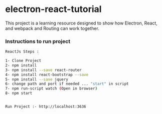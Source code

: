 # electron-react-tutorial

This project is a learning resource designed to show how Electron, React, and webpack and Routing can work together.

### Instructions to run project

```bash
ReactJs Steps :

1- Clone Project
2- npm install
3- npm install --save react-router
4- npm install react-bootstrap --save
5- npm install --save jquery
6- change path and port if needed ... "start" in script
7- npm run-script watch (Open in browser)
8- npm start 


Run Project :- http://localhost:3636